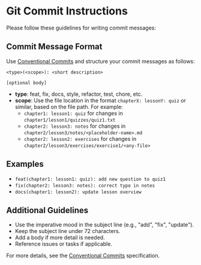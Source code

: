 # Git Commit Instructions

Please follow these guidelines for writing commit messages:

## Commit Message Format

Use [Conventional Commits](https://www.conventionalcommits.org/en/v1.0.0/) and structure your commit messages as follows:

```
<type>(<scope>): <short description>

[optional body]
```

- **type**: feat, fix, docs, style, refactor, test, chore, etc.
- **scope**: Use the file location in the format `chapterX: lessonY: quiz` or similar, based on the file path. For example:
  - `chapter1: lesson1: quiz` for changes in `chapter1/lesson1/quizzes/quiz1.txt`
  - `chapter2: lesson3: notes` for changes in `chapter2/lesson3/notes/<placeholder-name>.md`
  - `chapter2: lesson2: exercises` for changes in `chapter2/lesson3/exercises/exercise1/<any-file>`

## Examples

- `feat(chapter1: lesson1: quiz): add new question to quiz1`
- `fix(chapter2: lesson3: notes): correct typo in notes`
- `docs(chapter1: lesson2): update lesson overview`

## Additional Guidelines

- Use the imperative mood in the subject line (e.g., "add", "fix", "update").
- Keep the subject line under 72 characters.
- Add a body if more detail is needed.
- Reference issues or tasks if applicable.

For more details, see the [Conventional Commits](https://www.conventionalcommits.org/en/v1.0.0/) specification.

